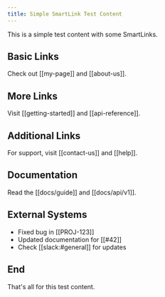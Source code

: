 ```yaml
---
title: Simple SmartLink Test Content
---
```


This is a simple test content with some SmartLinks.

## Basic Links

Check out [[my-page]] and [[about-us]].

## More Links

Visit [[getting-started]] and [[api-reference]].

## Additional Links

For support, visit [[contact-us]] and [[help]].

## Documentation

Read the [[docs/guide]] and [[docs/api/v1]].

## External Systems

- Fixed bug in [[PROJ-123]]
- Updated documentation for [[#42]]
- Check [[slack:#general]] for updates

## End

That's all for this test content.
